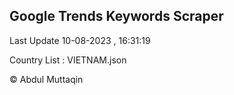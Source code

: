 

## Google Trends Keywords Scraper 
 
Last Update 10-08-2023 , 16:31:19

Country List :
VIETNAM.json



© Abdul Muttaqin 
